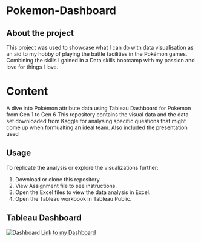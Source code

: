 # Pokemon-Dashboard

## About the project
This project was used to showcase what I can do with data visualisation as an aid to my hobby of playing the battle facilities in the Pokémon games. Combining the skills I gained in a 
Data skills bootcamp with my passion and love for things I love.

# Content
A dive into Pokémon attribute data using Tableau Dashboard for Pokemon from Gen 1 to Gen 6
This repository contains the visual data and the data set downloaded from Kaggle for analysing specific questions that might come up when formualting an ideal team. Also included the presentation used

## Usage

To replicate the analysis or explore the visualizations further:

1. Download or clone this repository.
2. View Assignment file to see instructions.
3. Open the Excel files to view the data analysis in Excel.
4. Open the Tableau workbook in Tableau Public.


## Tableau Dashboard

![Dashboard](https://github.com/Dhilan100/Pokemon-Dashboard/assets/168829846/985aba14-d355-4392-8fe7-86e2a8d763da)
[Link to my Dashboard](https://public.tableau.com/app/profile/dhilan.thiyagarajah7885/viz/TheWealthofNations_17115501650560/TheWealthofNations)

